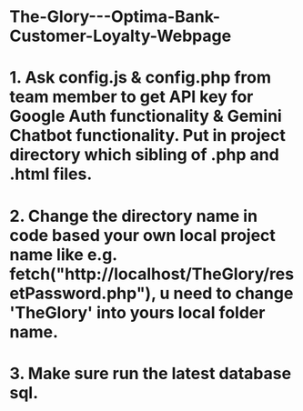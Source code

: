 # The-Glory---Optima-Bank-Customer-Loyalty-Webpage

# 1. Ask config.js & config.php from team member to get API key for Google Auth functionality & Gemini Chatbot functionality. Put in project directory which sibling of .php and .html files.

# 2. Change the directory name in code based your own local project name like e.g. fetch("http://localhost/TheGlory/resetPassword.php"), u need to change 'TheGlory' into yours local folder name.

# 3. Make sure run the latest database sql.
